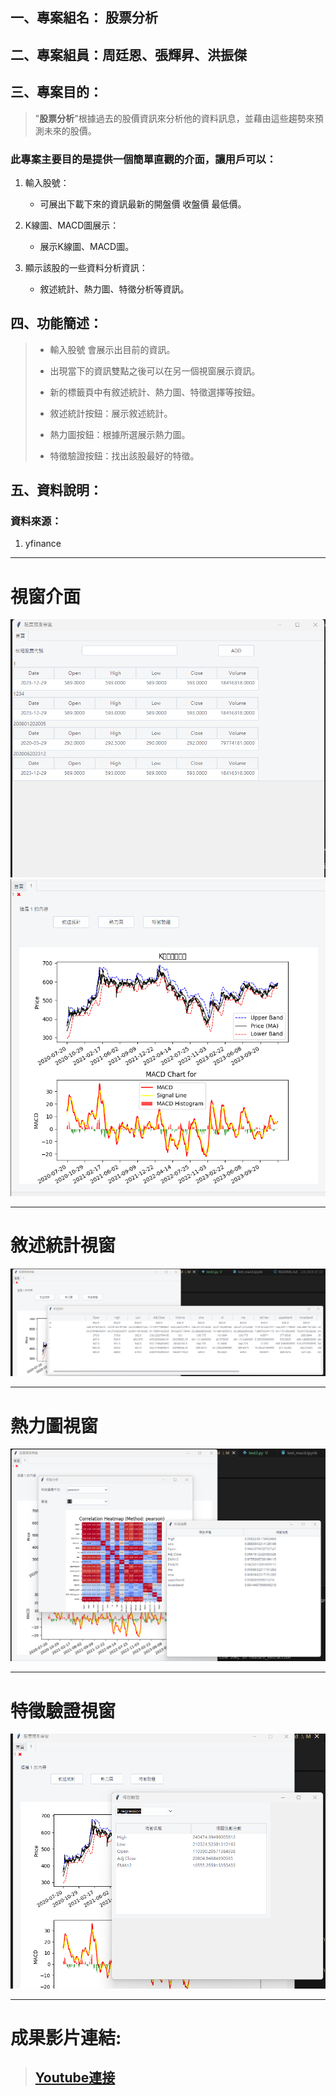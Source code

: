 ## 一、專案組名： 股票分析

## 二、專案組員：周廷恩、張輝昇、洪振傑

## 三、專案目的：

>"**股票分析**"根據過去的股價資訊來分析他的資料訊息，並藉由這些趨勢來預測未來的股價。

### 此專案主要目的是提供一個簡單直觀的介面，讓用戶可以：

1. 輸入股號：

    * 可展出下載下來的資訊最新的開盤價 收盤價 最低價。

2. K線圖、MACD圖展示：

    * 展示K線圖、MACD圖。

3. 顯示該股的一些資料分析資訊：

    * 敘述統計、熱力圖、特徵分析等資訊。


## 四、功能簡述：

>* 輸入股號 會展示出目前的資訊。
>
>* 出現當下的資訊雙點之後可以在另一個視窗展示資訊。
>* 新的標籤頁中有敘述統計、熱力圖、特徵選擇等按鈕。
>* 敘述統計按鈕：展示敘述統計。
>* 熱力圖按鈕：根據所選展示熱力圖。
>* 特徵驗證按鈕：找出該股最好的特徵。


## 五、資料說明：

### 資料來源：

1. yfinance

---
# 視窗介面
![圖片1](img/螢幕擷取畫面%202024-07-18%20084333.png)
![圖片1](img/螢幕擷取畫面%202024-07-18%20084414.png)

---
# 敘述統計視窗
![圖片1](img/螢幕擷取畫面%202024-07-18%20084451.png)

---
# 熱力圖視窗
![圖片1](img/螢幕擷取畫面%202024-07-18%20084531.png)

---
# 特徵驗證視窗
![圖片1](img/螢幕擷取畫面%202024-07-18%20084610.png)

---
# 成果影片連結:
> ## [Youtube連接](https://youtu.be/hJ7mKKu2Oro)